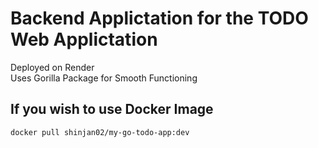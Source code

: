 # Backend Applictation for the TODO Web  Applictation 

Deployed on Render 
<br>
Uses Gorilla Package for Smooth Functioning 

## If you wish to use Docker Image
```bash
docker pull shinjan02/my-go-todo-app:dev

```